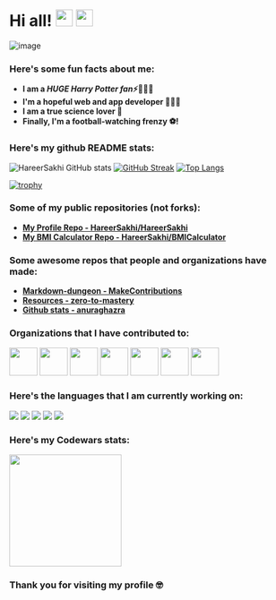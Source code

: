 # Hi all! <img src= "https://i.pinimg.com/originals/10/94/23/109423f76102e5e8f703b70612aaa98b.gif" width= "30" height= "30"> <img src= "https://media.tenor.com/images/2adfe94e69139f3e22623b61d375a7a7/tenor.gif" width= "30" height= "30">

![image](https://user-images.githubusercontent.com/70807684/125312312-11b3e300-e32c-11eb-908e-ff9d630d3d01.png)


<h3> Here's some fun facts about me: </h3>

- **I am a ***HUGE Harry Potter fan***⚡**🧙🏻‍♂️
-  **I'm a hopeful web and app developer 👩🏻‍💻**
-  **I am a true science lover 🔬**
-  **Finally, I'm a football-watching frenzy ⚽!**

### Here's my github README stats:

![HareerSakhi GitHub stats](https://github-readme-stats.vercel.app/api?username=HareerSakhi&show_icons=true&theme=radical) 
[![GitHub Streak](https://github-readme-streak-stats.herokuapp.com/?user=HareerSakhi&theme=radical)](https://git.io/streak-stats) 
[![Top Langs](https://github-readme-stats.vercel.app/api/top-langs/?username=HareerSakhi)](https://github.com/anuraghazra/github-readme-stats)

[![trophy](https://github-profile-trophy.vercel.app/?username=HareerSakhi)](https://github.com/ryo-ma/github-profile-trophy)





### Some of my public repositories (not forks):

- **[My Profile Repo - HareerSakhi/HareerSakhi](https://github.com/HareerSakhi/HareerSakhi)**
- **[My BMI Calculator Repo - HareerSakhi/BMICalculator](https://github.com/HareerSakhi/BMICalculator)**

### Some awesome repos that people and organizations have made:

- **[Markdown-dungeon - MakeContributions](https://github.com/MakeContributions/markdown-dungeon)**
- **[Resources - zero-to-mastery](https://github.com/zero-to-mastery/resources)**
- **[Github stats - anuraghazra](https://github.com/anuraghazra/github-readme-stats)**

### Organizations that I have contributed to:

[<img src= "https://avatars.githubusercontent.com/u/66388388?s=88&v=4" height= "50" width= "50">](https://github.com/EddieHubCommunity)
[<img src= "https://avatars.githubusercontent.com/u/35373879?s=60&v=4" height= "50" width= "50">](https://github.com/zero-to-mastery)
[<img src= "https://avatars.githubusercontent.com/u/85806982?s=88&v=4" height= "50" width= "50">](https://github.com/Apps-and-Tutorials)
[<img src= "https://avatars.githubusercontent.com/u/67384272?s=88&v=4" height= "50" width= "50">](https://github.com/MakeContributions)
[<img src= "https://avatars.githubusercontent.com/u/37713493?s=88&v=4" height= "50" width= "50">](https://github.com/firstcontributions)
[<img src= "https://avatars.githubusercontent.com/u/24355438?s=88&v=4" height= "50" width= "50">](https://github.com/fnplus)
[<img src= "https://avatars.githubusercontent.com/u/68013560?s=88&v=4" height= "50" width= "50">](https://github.com/jobream)

### Here's the languages that I am currently working on:

![](https://img.shields.io/badge/React-20232A?style=for-the-badge&logo=react&logoColor=61DAFB)
![](https://img.shields.io/badge/Markdown-000000?style=for-the-badge&logo=markdown&logoColor=white)
![](https://img.shields.io/badge/JavaScript-F7DF1E?style=for-the-badge&logo=javascript&logoColor=black)
![](https://img.shields.io/badge/HTML5-E34F26?style=for-the-badge&logo=html5&logoColor=white)
![](https://img.shields.io/badge/CSS3-1572B6?style=for-the-badge&logo=css3&logoColor=white)


### Here's my Codewars stats:

<img src= "https://www.codewars.com/users/edu_Itis/badges/micro" width= "200"/>

### Thank you for visiting my profile 🤓










